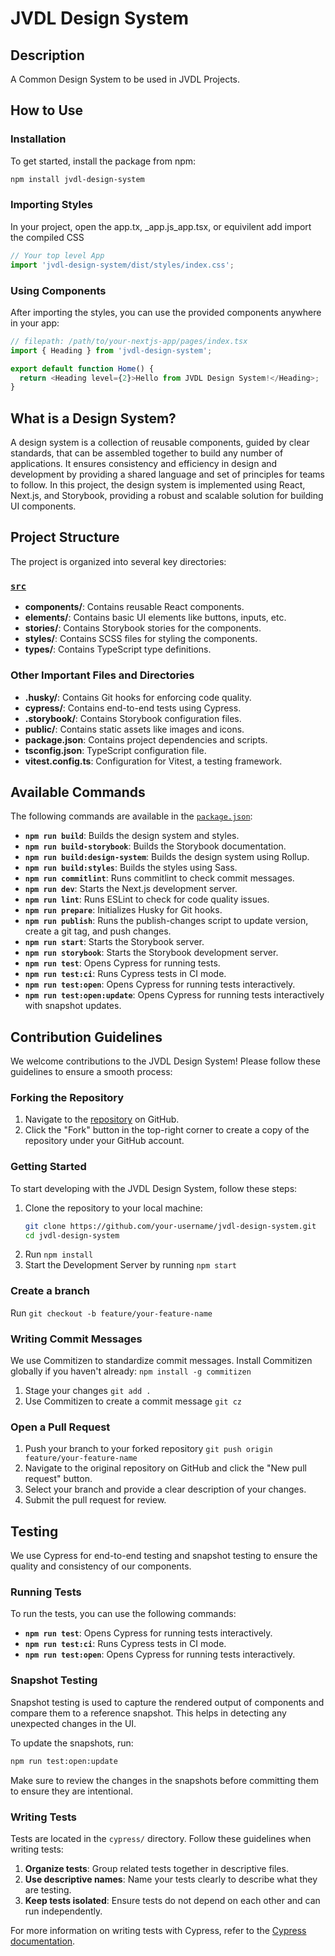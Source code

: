 # JVDL Design System

## Description

A Common Design System to be used in JVDL Projects.

## How to Use

### Installation

To get started, install the package from npm:

```sh
npm install jvdl-design-system
```

### Importing Styles

In your project, open the app.tx, _app.js_app.tsx, or equivilent add import the compiled CSS

```ts
// Your top level App
import 'jvdl-design-system/dist/styles/index.css';
```

### Using Components

After importing the styles, you can use the provided components anywhere in your app:

```ts
// filepath: /path/to/your-nextjs-app/pages/index.tsx
import { Heading } from 'jvdl-design-system';

export default function Home() {
  return <Heading level={2}>Hello from JVDL Design System!</Heading>;
}
```

## What is a Design System?

A design system is a collection of reusable components, guided by clear standards, that can be assembled together to build any number of applications. It ensures consistency and efficiency in design and development by providing a shared language and set of principles for teams to follow. In this project, the design system is implemented using React, Next.js, and Storybook, providing a robust and scalable solution for building UI components.

## Project Structure

The project is organized into several key directories:

### [`src`](src )

- **components/**: Contains reusable React components.
- **elements/**: Contains basic UI elements like buttons, inputs, etc.
- **stories/**: Contains Storybook stories for the components.
- **styles/**: Contains SCSS files for styling the components.
- **types/**: Contains TypeScript type definitions.

### Other Important Files and Directories

- **.husky/**: Contains Git hooks for enforcing code quality.
- **cypress/**: Contains end-to-end tests using Cypress.
- **.storybook/**: Contains Storybook configuration files.
- **public/**: Contains static assets like images and icons.
- **package.json**: Contains project dependencies and scripts.
- **tsconfig.json**: TypeScript configuration file.
- **vitest.config.ts**: Configuration for Vitest, a testing framework.

## Available Commands

The following commands are available in the [`package.json`](package.json ):

- **`npm run build`**: Builds the design system and styles.
- **`npm run build-storybook`**: Builds the Storybook documentation.
- **`npm run build:design-system`**: Builds the design system using Rollup.
- **`npm run build:styles`**: Builds the styles using Sass.
- **`npm run commitlint`**: Runs commitlint to check commit messages.
- **`npm run dev`**: Starts the Next.js development server.
- **`npm run lint`**: Runs ESLint to check for code quality issues.
- **`npm run prepare`**: Initializes Husky for Git hooks.
- **`npm run publish`**: Runs the publish-changes script to update version, create a git tag, and push changes.
- **`npm run start`**: Starts the Storybook server.
- **`npm run storybook`**: Starts the Storybook development server.
- **`npm run test`**: Opens Cypress for running tests.
- **`npm run test:ci`**: Runs Cypress tests in CI mode.
- **`npm run test:open`**: Opens Cypress for running tests interactively.
- **`npm run test:open:update`**: Opens Cypress for running tests interactively with snapshot updates.

## Contribution Guidelines

We welcome contributions to the JVDL Design System! Please follow these guidelines to ensure a smooth process:

### Forking the Repository

1. Navigate to the [repository](https://github.com/your-repo-url) on GitHub.
2. Click the "Fork" button in the top-right corner to create a copy of the repository under your GitHub account.

### Getting Started

To start developing with the JVDL Design System, follow these steps:

1. Clone the repository to your local machine:
   ```sh
   git clone https://github.com/your-username/jvdl-design-system.git
   cd jvdl-design-system
   ```
2. Run `npm install`
3. Start the Development Server by running `npm start`


### Create a branch

Run `git checkout -b feature/your-feature-name`

### Writing Commit Messages

We use Commitizen to standardize commit messages. Install Commitizen globally if you haven't already:
`npm install -g commitizen`

1. Stage your changes `git add .`
2. Use Commitizen to create a commit message `git cz`

### Open a Pull Request

1. Push your branch to your forked repository `git push origin feature/your-feature-name`
2. Navigate to the original repository on GitHub and click the "New pull request" button.
3. Select your branch and provide a clear description of your changes.
4. Submit the pull request for review.

## Testing

We use Cypress for end-to-end testing and snapshot testing to ensure the quality and consistency of our components.

### Running Tests

To run the tests, you can use the following commands:

- **`npm run test`**: Opens Cypress for running tests interactively.
- **`npm run test:ci`**: Runs Cypress tests in CI mode.
- **`npm run test:open`**: Opens Cypress for running tests interactively.

### Snapshot Testing

Snapshot testing is used to capture the rendered output of components and compare them to a reference snapshot. This helps in detecting any unexpected changes in the UI.

To update the snapshots, run:
```sh
npm run test:open:update
```

Make sure to review the changes in the snapshots before committing them to ensure they are intentional.

### Writing Tests

Tests are located in the `cypress/` directory. Follow these guidelines when writing tests:

1. **Organize tests**: Group related tests together in descriptive files.
2. **Use descriptive names**: Name your tests clearly to describe what they are testing.
3. **Keep tests isolated**: Ensure tests do not depend on each other and can run independently.

For more information on writing tests with Cypress, refer to the [Cypress documentation](https://docs.cypress.io).
